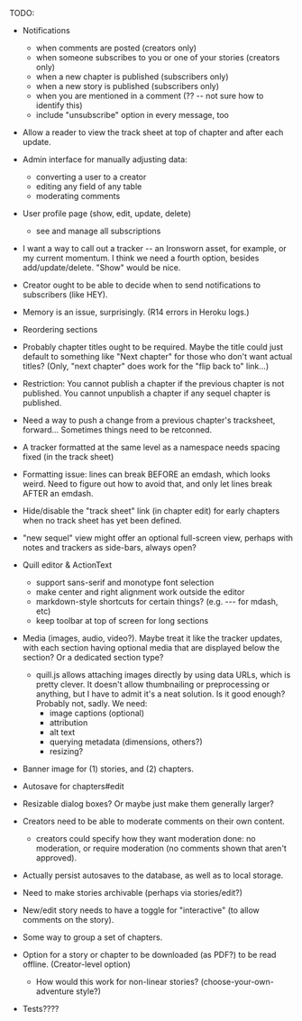 TODO:

* Notifications
    - when comments are posted (creators only)
    - when someone subscribes to you or one of your stories (creators only)
    - when a new chapter is published (subscribers only)
    - when a new story is published (subscribers only)
    - when you are mentioned in a comment (?? -- not sure how to identify this)
    - include "unsubscribe" option in every message, too
* Allow a reader to view the track sheet at top of chapter and after each update.
* Admin interface for manually adjusting data:
  - converting a user to a creator
  - editing any field of any table
  - moderating comments
* User profile page (show, edit, update, delete)
  - see and manage all subscriptions
* I want a way to call out a tracker -- an Ironsworn asset, for example, or my current momentum. I think we need a fourth option, besides add/update/delete. "Show" would be nice.
* Creator ought to be able to decide when to send notifications to subscribers (like HEY).

* Memory is an issue, surprisingly. (R14 errors in Heroku logs.)
* Reordering sections
* Probably chapter titles ought to be required. Maybe the title could just default to something like "Next chapter" for those who don't want actual titles? (Only, "next chapter" does work for the "flip back to" link...)
* Restriction: You cannot publish a chapter if the previous chapter is not published. You cannot unpublish a chapter if any sequel chapter is published.
* Need a way to push a change from a previous chapter's tracksheet, forward... Sometimes things need to be retconned.
* A tracker formatted at the same level as a namespace needs spacing fixed (in the track sheet)
* Formatting issue: lines can break BEFORE an emdash, which looks weird. Need to figure out how to avoid that, and only let lines break AFTER an emdash.
* Hide/disable the "track sheet" link (in chapter edit) for early chapters when no track sheet has yet been defined.
* "new sequel" view might offer an optional full-screen view, perhaps with notes and trackers as side-bars, always open?
* Quill editor & ActionText
  - support sans-serif and monotype font selection
  - make center and right alignment work outside the editor
  - markdown-style shortcuts for certain things? (e.g. --- for mdash, etc)
  - keep toolbar at top of screen for long sections
* Media (images, audio, video?). Maybe treat it like the tracker updates, with each section having optional media that are displayed below the section? Or a dedicated section type?
  - quill.js allows attaching images directly by using data URLs, which is pretty clever. It doesn't allow thumbnailing or preprocessing or anything, but I have to admit it's a neat solution. Is it good enough? Probably not, sadly. We need:
      - image captions (optional)
      - attribution
      - alt text
      - querying metadata (dimensions, others?)
      - resizing?
* Banner image for (1) stories, and (2) chapters.
* Autosave for chapters#edit
* Resizable dialog boxes? Or maybe just make them generally larger?
* Creators need to be able to moderate comments on their own content.
  - creators could specify how they want moderation done: no moderation, or require moderation (no comments shown that aren't approved).
* Actually persist autosaves to the database, as well as to local storage.
* Need to make stories archivable (perhaps via stories/edit?)
* New/edit story needs to have a toggle for "interactive" (to allow comments on the story).
* Some way to group a set of chapters.
* Option for a story or chapter to be downloaded (as PDF?) to be read offline. (Creator-level option)
  - How would this work for non-linear stories? (choose-your-own-adventure style?)
* Tests????

